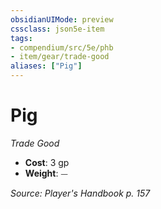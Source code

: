 ```yaml
---
obsidianUIMode: preview
cssclass: json5e-item
tags:
- compendium/src/5e/phb
- item/gear/trade-good
aliases: ["Pig"]
---
```

# Pig
*Trade Good*  

- **Cost**: 3 gp
- **Weight**: ⏤

*Source: Player's Handbook p. 157*